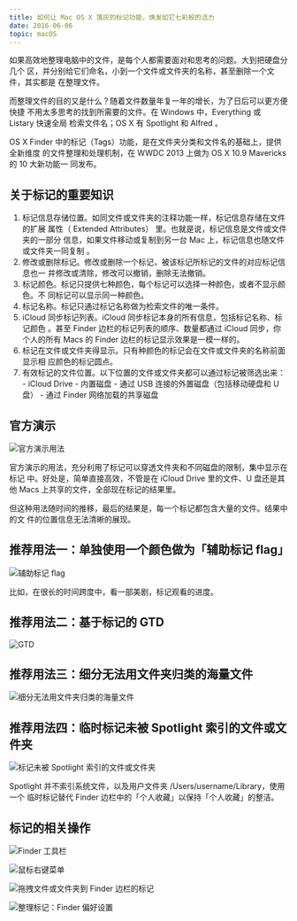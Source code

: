 ```yaml
---
title: 如何让 Mac OS X 落灰的标记功能，焕发如它七彩般的活力
date: 2016-06-06
topic: macOS
---
```


  如果高效地整理电脑中的文件，是每个人都需要面对和思考的问题。大到把硬盘分几个
  区，并分别给它们命名，小到一个文件或文件夹的名称，甚至删除一个文件，其实都是
  在整理文件。

  而整理文件的目的又是什么？随着文件数量年复一年的增长，为了日后可以更方便快捷
  不用太多思考的找到所需要的文件。在 Windows 中，Everything 或 Listary 快速全局
  检索文件名；OS X 有 Spotlight 和 Alfred 。

  OS X Finder 中的标记（Tags）功能，是在文件夹分类和文件名的基础上，提供全新维度
  的文件整理和处理机制，在 WWDC 2013 上做为 OS X 10.9 Mavericks 的 10 大新功能一
  同发布。

## 关于标记的重要知识

  1. 标记信息存储位置。如同文件或文件夹的注释功能一样，标记信息存储在文件的扩展
     属性（ Extended Attributes） 里。也就是说，标记信息是文件或文件夹的一部分
     信息，如果文件移动或复制到另一台 Mac 上，标记信息也随文件或文件夹一同复制
     。
  2. 修改或删除标记。修改或删除一个标记，被该标记所标记的文件的对应标记信息也一
     并修改或清除，修改可以撤销，删除无法撤销。
  3. 标记颜色。标记只提供七种颜色，每个标记可以选择一种颜色，或者不显示颜色。不
     同标记可以显示同一种颜色。
  4. 标记名称。标记只通过标记名称做为检索文件的唯一条件。
  5. iCloud 同步标记列表。iCloud 同步标记本身的所有信息，包括标记名称、标记颜色
     。甚至 Finder 边栏的标记列表的顺序、数量都通过 iCloud 同步，你个人的所有
     Macs 的 Finder 边栏的标记显示效果是一模一样的。
  6. 标记在文件或文件夹得显示。只有种颜色的标记会在文件或文件夹的名称前面显示相
     应颜色的标记圆点。
  7. 有效标记的文件位置。以下位置的文件或文件夹都可以通过标记被筛选出来：
    - iCloud Drive
    - 内置磁盘
    - 通过 USB 连接的外置磁盘（包括移动硬盘和 U 盘）
    - 通过 Finder 网络加载的共享磁盘

## 官方演示

  ![官方演示用法](./official-demo.png)

  官方演示的用法，充分利用了标记可以穿透文件夹和不同磁盘的限制，集中显示在标记
  中。好处是，简单直接高效，不管是在 iCloud Drive 里的文件、U 盘还是其他 Macs
  上共享的文件，全部现在标记的结果里。

  但这种用法随时间的推移，最后的结果是，每一个标记都包含大量的文件。结果中的文
  件的位置信息无法清晰的展现。

## 推荐用法一：单独使用一个颜色做为「辅助标记 flag」

  ![辅助标记 flag](./usage-01.png)

  比如，在很长的时间跨度中，看一部美剧，标记观看的进度。


## 推荐用法二：基于标记的 GTD

  ![GTD](./usage-02.png)

## 推荐用法三：细分无法用文件夹归类的海量文件

  ![细分无法用文件夹归类的海量文件](./usage-03.png)

## 推荐用法四：临时标记未被 Spotlight 索引的文件或文件夹

  ![标记未被 Spotlight 索引的文件或文件夹](./usage-04.png)

  Spotlight 并不索引系统文件，以及用户文件夹 /Users/username/Library，使用一个
  临时标记替代 Finder 边栏中的「个人收藏」以保持「个人收藏」的整洁。

## 标记的相关操作

  ![Finder 工具栏](./operation-01.png)

  ![鼠标右键菜单](./operation-02.png)

  ![拖拽文件或文件夹到 Finder 边栏的标记](./operation-03.png)

  ![整理标记：Finder 偏好设置](./operation-04.png)

